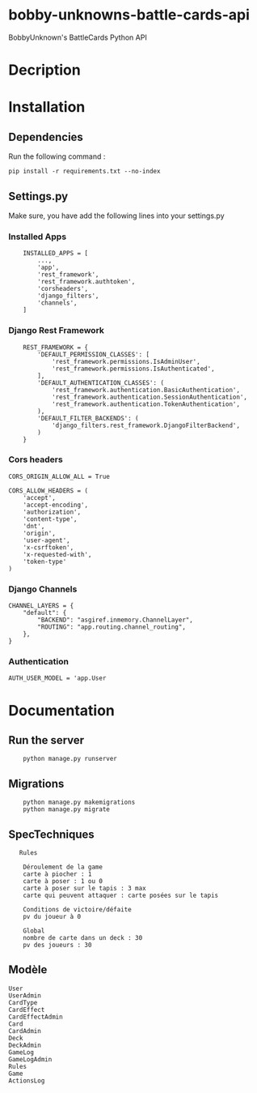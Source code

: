 # bobby-unknowns-battle-cards-api
BobbyUnknown's BattleCards Python API

# Decription

# Installation
## Dependencies
Run the following command :
    
```
pip install -r requirements.txt --no-index
```
    
## Settings.py

Make sure, you have add the following lines into your settings.py

### Installed Apps
```
    INSTALLED_APPS = [
        ...,
        'app',
        'rest_framework',
        'rest_framework.authtoken',
        'corsheaders',
        'django_filters',
        'channels',
    ]
```

### Django Rest Framework
```
    REST_FRAMEWORK = {
        'DEFAULT_PERMISSION_CLASSES': [
            'rest_framework.permissions.IsAdminUser',
            'rest_framework.permissions.IsAuthenticated',
        ],
        'DEFAULT_AUTHENTICATION_CLASSES': (
            'rest_framework.authentication.BasicAuthentication',
            'rest_framework.authentication.SessionAuthentication',
            'rest_framework.authentication.TokenAuthentication',
        ),
        'DEFAULT_FILTER_BACKENDS': (
            'django_filters.rest_framework.DjangoFilterBackend',
        )
    }
```

### Cors headers
```
CORS_ORIGIN_ALLOW_ALL = True

CORS_ALLOW_HEADERS = (
    'accept',
    'accept-encoding',
    'authorization',
    'content-type',
    'dnt',
    'origin',
    'user-agent',
    'x-csrftoken',
    'x-requested-with',
    'token-type'
)
```

### Django Channels
```
CHANNEL_LAYERS = {
    "default": {
        "BACKEND": "asgiref.inmemory.ChannelLayer",
        "ROUTING": "app.routing.channel_routing",
    },
}
```

### Authentication
```
AUTH_USER_MODEL = 'app.User
```

# Documentation

## Run the server
```
    python manage.py runserver
```

## Migrations
```
    python manage.py makemigrations
    python manage.py migrate
```

## SpecTechniques
```
   Rules
   
    Déroulement de la game 
    carte à piocher : 1
    carte à poser : 1 ou 0
    carte à poser sur le tapis : 3 max
    carte qui peuvent attaquer : carte posées sur le tapis
    
    Conditions de victoire/défaite
    pv du joueur à 0
    
    Global
    nombre de carte dans un deck : 30
    pv des joueurs : 30 
```

## Modèle
```
User
UserAdmin
CardType
CardEffect
CardEffectAdmin
Card
CardAdmin
Deck
DeckAdmin
GameLog
GameLogAdmin
Rules
Game
ActionsLog
```
